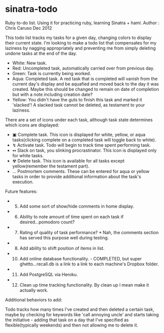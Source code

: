 sinatra-todo
============

Ruby to-do list. Using it for practicing ruby, learning Sinatra + haml.
 Author : Chris Caruso Dec 2012

This todo list tracks my tasks for a given day, changing colors to display their current state.
I'm looking to make a todo list that compensates for my laziness by nagging appropriately and preventing me from simply deleting undone tasks at the end of the day.

- White: New task.
- Red: Uncompleted task, automatically carried over from previous day.
- Green: Task is currently being worked.
- Aqua: Completed task. A red task that is completed will vanish from the current day's display and be aquafied and moved back to the day it was created. Maybe this should be changed to remain on date of completion but with a note including creation date?
- Yellow: You didn't have the guts to finish this task and marked it 'slacked'! A slacked task cannot be deleted, as testament to your laziness.

There are a set of icons under each task, although task state determines which icons are 
displayed:

- ▣				Complete task. This icon is displayed for white, yellow, or aqua tasks(clicking complete on a completed task will toggle back to white).
- ↯       Activate task. Todo will begin to track time spent performing task.
- ↭       Slack on task, you slinking procrastinator. This icon is displayed only for white tasks.
- ☢       Delete task. This icon is available for all tasks except yellow(remember the testament part).
- ...     Postmortem comments. These can be entered for aqua or yellow tasks in order to provide additional information about the task's execution.

Future features:
- 5. Add some sort of show/hide comments in home display.
- 6. Ability to note amount of time spent on each task if desired...pomodoro count?
- 7. Rating of quality of task performance? * Nah, the comments section has served this purpose well during testing.
- 8. Add ability to shift position of items in list.
- 10. Add online database functionality. - COMPLETED, but super ghetto...recall.db is a link to a link to each machine's Dropbox folder.
- 11. Add PostgreSQL via Heroku.
- 12. Clean up time tracking functionality. By clean up I mean make it actually work.

Additional behaviors to add: 

Todo tracks how many times I've created and then deleted a certain task, maybe by checking for 
keywords like 'call annoying uncle' and starts taking the initiative - adding that task on a day that
I've specified as flexible(typically weekends) and then not allowing me to delete it.

